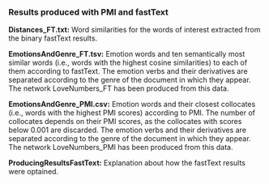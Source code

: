 
### Results produced with PMI and fastText

<b>Distances_FT.txt:</b> Word similarities for the words of interest extracted from the binary fastText results.

<b>EmotionsAndGenre_FT.tsv:</b> Emotion words and ten semantically most similar words (i.e., words with the highest cosine similarities) to each of them according to fastText. The emotion verbs and their derivatives are separated according to the genre of the document in which they appear. The network LoveNumbers_FT has been produced from this data.

<b>EmotionsAndGenre_PMI.csv:</b> Emotion words and their closest collocates (i.e., words with the highest PMI scores) according to PMI. The number of collocates depends on their PMI scores, as the collocates with scores below 0.001 are discarded. The emotion verbs and their derivatives are separated according to the genre of the document in which they appear. The network LoveNumbers_PMI has been produced from this data.

<b>ProducingResultsFastText:</b> Explanation about how the fastText results were optained.
